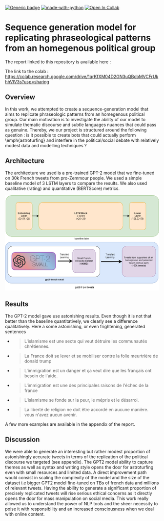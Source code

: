 [![Generic badge](https://img.shields.io/badge/ENSAE-ML%20for%20NLP-blue.svg)](https://shields.io/)
[![made-with-python](https://img.shields.io/badge/Made%20with-Python-red.svg)](#python) [![Open In Collab](https://colab.research.google.com/assets/colab-badge.svg)](https://colab.research.google.com/drive/1qrKfXM04D2GN3uQBcbMVCFrUkhhVlV3s?usp=sharing)

# Sequence generation model for replicating phraseological patterns from an homegenous political group

The report linked to this repository is available here :

The link to the colab : https://colab.research.google.com/drive/1qrKfXM04D2GN3uQBcbMVCFrUkhhVlV3s?usp=sharing

## Overview
In this work, we attempted to create a sequence-generation model that aims to replicate phraseologic patterns from an homegenous
political group. Our main motivation is to investigate the ability of our model to simulate thematic discourse and subtle languages nuances that could pass as genuine. Thereby, we our project is structured around the following question : is it possible to create bots that could actually perform \emph{astroturfing} and interfere in the political/social debate with relatively modest data and modelling techniques ?


## Architecture

The architecture we used is a pre-trained GPT-2 model that we fine-tuned on 30k French tweets from pro-Zemmour people. We used a simple baseline model of 3 LSTM layers to compare the results. We also used qualitative (rating) and quantitative (BERTScore) metrics.

![Alt text](img/models.png?raw=true "Architecture models")


## Results

The GPT-2 model gave use astonishing results. Even though it is not that better than the baseline quantitatively, we clearly see a difference qualitatively. 
Here a some astonishing, or even frightening, generated sentences

* >L'islamisme est une secte qui veut détruire les
communautés chrétiennes.
* >La France doit se lever et se mobiliser contre
la folie meurtrière de donald trump
* >L'immigration est un danger et ça veut dire
que les français ont besoin de l'aide.
* >L'immigration est une des principales raisons
de l'échec de la france
* >L'islamisme se fonde sur la peur, le mépris et
le désarroi.
* >La liberté de religion ne doit être accordé en
aucune manière. vous n'avez aucun avenir.

A few more examples are available in the appendix of the report.


## Discussion

We were able to generate an interesting but rather
modest proportion of astonishingly accurate
tweets in terms of the replication of the political
discourse we targeted (see appendix). The GPT2
model ability to capture themes as well as syntax
and writing style opens the door for astroturfing
even with small resources and limited data.
A direct improvement path would consist in
scaling the complexity of the model and the size
of the dataset i.e bigger GPT2 model fine-tuned
on TBs of french data and millions of relevant
tweets. Having the ability to generate a significant
proportion of precisely replicated tweets will rise
serious ethical concerns as it directly opens the
door for mass manipulation on social media. This
work really allowed us to understand the power of
NLP tools and the sheer necessity to poise it with
responsibility and an increased consciousness
when we deal with online content.
